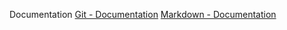 Documentation
[Git - Documentation](https://git-scm.com/doc) 
[Markdown - Documentation](https://guides.github.com/features/mastering-markdown)
